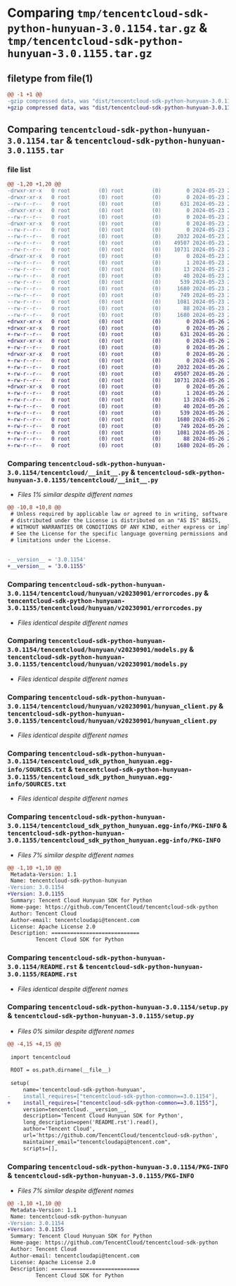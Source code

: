 # Comparing `tmp/tencentcloud-sdk-python-hunyuan-3.0.1154.tar.gz` & `tmp/tencentcloud-sdk-python-hunyuan-3.0.1155.tar.gz`

## filetype from file(1)

```diff
@@ -1 +1 @@
-gzip compressed data, was "dist/tencentcloud-sdk-python-hunyuan-3.0.1154.tar", last modified: Thu May 23 20:41:44 2024, max compression
+gzip compressed data, was "dist/tencentcloud-sdk-python-hunyuan-3.0.1155.tar", last modified: Sun May 26 20:46:01 2024, max compression
```

## Comparing `tencentcloud-sdk-python-hunyuan-3.0.1154.tar` & `tencentcloud-sdk-python-hunyuan-3.0.1155.tar`

### file list

```diff
@@ -1,20 +1,20 @@
-drwxr-xr-x   0 root         (0) root         (0)        0 2024-05-23 20:41:44.000000 tencentcloud-sdk-python-hunyuan-3.0.1154/
-drwxr-xr-x   0 root         (0) root         (0)        0 2024-05-23 20:41:44.000000 tencentcloud-sdk-python-hunyuan-3.0.1154/tencentcloud/
--rw-r--r--   0 root         (0) root         (0)      631 2024-05-23 20:41:44.000000 tencentcloud-sdk-python-hunyuan-3.0.1154/tencentcloud/__init__.py
-drwxr-xr-x   0 root         (0) root         (0)        0 2024-05-23 20:41:44.000000 tencentcloud-sdk-python-hunyuan-3.0.1154/tencentcloud/hunyuan/
--rw-r--r--   0 root         (0) root         (0)        0 2024-05-23 20:41:44.000000 tencentcloud-sdk-python-hunyuan-3.0.1154/tencentcloud/hunyuan/__init__.py
-drwxr-xr-x   0 root         (0) root         (0)        0 2024-05-23 20:41:44.000000 tencentcloud-sdk-python-hunyuan-3.0.1154/tencentcloud/hunyuan/v20230901/
--rw-r--r--   0 root         (0) root         (0)        0 2024-05-23 20:41:44.000000 tencentcloud-sdk-python-hunyuan-3.0.1154/tencentcloud/hunyuan/v20230901/__init__.py
--rw-r--r--   0 root         (0) root         (0)     2032 2024-05-23 20:41:44.000000 tencentcloud-sdk-python-hunyuan-3.0.1154/tencentcloud/hunyuan/v20230901/errorcodes.py
--rw-r--r--   0 root         (0) root         (0)    49507 2024-05-23 20:41:44.000000 tencentcloud-sdk-python-hunyuan-3.0.1154/tencentcloud/hunyuan/v20230901/models.py
--rw-r--r--   0 root         (0) root         (0)    10731 2024-05-23 20:41:44.000000 tencentcloud-sdk-python-hunyuan-3.0.1154/tencentcloud/hunyuan/v20230901/hunyuan_client.py
-drwxr-xr-x   0 root         (0) root         (0)        0 2024-05-23 20:41:44.000000 tencentcloud-sdk-python-hunyuan-3.0.1154/tencentcloud_sdk_python_hunyuan.egg-info/
--rw-r--r--   0 root         (0) root         (0)        1 2024-05-23 20:41:44.000000 tencentcloud-sdk-python-hunyuan-3.0.1154/tencentcloud_sdk_python_hunyuan.egg-info/dependency_links.txt
--rw-r--r--   0 root         (0) root         (0)       13 2024-05-23 20:41:44.000000 tencentcloud-sdk-python-hunyuan-3.0.1154/tencentcloud_sdk_python_hunyuan.egg-info/top_level.txt
--rw-r--r--   0 root         (0) root         (0)       40 2024-05-23 20:41:44.000000 tencentcloud-sdk-python-hunyuan-3.0.1154/tencentcloud_sdk_python_hunyuan.egg-info/requires.txt
--rw-r--r--   0 root         (0) root         (0)      539 2024-05-23 20:41:44.000000 tencentcloud-sdk-python-hunyuan-3.0.1154/tencentcloud_sdk_python_hunyuan.egg-info/SOURCES.txt
--rw-r--r--   0 root         (0) root         (0)     1680 2024-05-23 20:41:44.000000 tencentcloud-sdk-python-hunyuan-3.0.1154/tencentcloud_sdk_python_hunyuan.egg-info/PKG-INFO
--rw-r--r--   0 root         (0) root         (0)      749 2024-05-23 20:41:44.000000 tencentcloud-sdk-python-hunyuan-3.0.1154/README.rst
--rw-r--r--   0 root         (0) root         (0)     1081 2024-05-23 20:41:44.000000 tencentcloud-sdk-python-hunyuan-3.0.1154/setup.py
--rw-r--r--   0 root         (0) root         (0)       88 2024-05-23 20:41:44.000000 tencentcloud-sdk-python-hunyuan-3.0.1154/setup.cfg
--rw-r--r--   0 root         (0) root         (0)     1680 2024-05-23 20:41:44.000000 tencentcloud-sdk-python-hunyuan-3.0.1154/PKG-INFO
+drwxr-xr-x   0 root         (0) root         (0)        0 2024-05-26 20:46:01.000000 tencentcloud-sdk-python-hunyuan-3.0.1155/
+drwxr-xr-x   0 root         (0) root         (0)        0 2024-05-26 20:46:01.000000 tencentcloud-sdk-python-hunyuan-3.0.1155/tencentcloud/
+-rw-r--r--   0 root         (0) root         (0)      631 2024-05-26 20:46:01.000000 tencentcloud-sdk-python-hunyuan-3.0.1155/tencentcloud/__init__.py
+drwxr-xr-x   0 root         (0) root         (0)        0 2024-05-26 20:46:01.000000 tencentcloud-sdk-python-hunyuan-3.0.1155/tencentcloud/hunyuan/
+-rw-r--r--   0 root         (0) root         (0)        0 2024-05-26 20:46:01.000000 tencentcloud-sdk-python-hunyuan-3.0.1155/tencentcloud/hunyuan/__init__.py
+drwxr-xr-x   0 root         (0) root         (0)        0 2024-05-26 20:46:01.000000 tencentcloud-sdk-python-hunyuan-3.0.1155/tencentcloud/hunyuan/v20230901/
+-rw-r--r--   0 root         (0) root         (0)        0 2024-05-26 20:46:01.000000 tencentcloud-sdk-python-hunyuan-3.0.1155/tencentcloud/hunyuan/v20230901/__init__.py
+-rw-r--r--   0 root         (0) root         (0)     2032 2024-05-26 20:46:01.000000 tencentcloud-sdk-python-hunyuan-3.0.1155/tencentcloud/hunyuan/v20230901/errorcodes.py
+-rw-r--r--   0 root         (0) root         (0)    49507 2024-05-26 20:46:01.000000 tencentcloud-sdk-python-hunyuan-3.0.1155/tencentcloud/hunyuan/v20230901/models.py
+-rw-r--r--   0 root         (0) root         (0)    10731 2024-05-26 20:46:01.000000 tencentcloud-sdk-python-hunyuan-3.0.1155/tencentcloud/hunyuan/v20230901/hunyuan_client.py
+drwxr-xr-x   0 root         (0) root         (0)        0 2024-05-26 20:46:01.000000 tencentcloud-sdk-python-hunyuan-3.0.1155/tencentcloud_sdk_python_hunyuan.egg-info/
+-rw-r--r--   0 root         (0) root         (0)        1 2024-05-26 20:46:01.000000 tencentcloud-sdk-python-hunyuan-3.0.1155/tencentcloud_sdk_python_hunyuan.egg-info/dependency_links.txt
+-rw-r--r--   0 root         (0) root         (0)       13 2024-05-26 20:46:01.000000 tencentcloud-sdk-python-hunyuan-3.0.1155/tencentcloud_sdk_python_hunyuan.egg-info/top_level.txt
+-rw-r--r--   0 root         (0) root         (0)       40 2024-05-26 20:46:01.000000 tencentcloud-sdk-python-hunyuan-3.0.1155/tencentcloud_sdk_python_hunyuan.egg-info/requires.txt
+-rw-r--r--   0 root         (0) root         (0)      539 2024-05-26 20:46:01.000000 tencentcloud-sdk-python-hunyuan-3.0.1155/tencentcloud_sdk_python_hunyuan.egg-info/SOURCES.txt
+-rw-r--r--   0 root         (0) root         (0)     1680 2024-05-26 20:46:01.000000 tencentcloud-sdk-python-hunyuan-3.0.1155/tencentcloud_sdk_python_hunyuan.egg-info/PKG-INFO
+-rw-r--r--   0 root         (0) root         (0)      749 2024-05-26 20:46:01.000000 tencentcloud-sdk-python-hunyuan-3.0.1155/README.rst
+-rw-r--r--   0 root         (0) root         (0)     1081 2024-05-26 20:46:01.000000 tencentcloud-sdk-python-hunyuan-3.0.1155/setup.py
+-rw-r--r--   0 root         (0) root         (0)       88 2024-05-26 20:46:01.000000 tencentcloud-sdk-python-hunyuan-3.0.1155/setup.cfg
+-rw-r--r--   0 root         (0) root         (0)     1680 2024-05-26 20:46:01.000000 tencentcloud-sdk-python-hunyuan-3.0.1155/PKG-INFO
```

### Comparing `tencentcloud-sdk-python-hunyuan-3.0.1154/tencentcloud/__init__.py` & `tencentcloud-sdk-python-hunyuan-3.0.1155/tencentcloud/__init__.py`

 * *Files 1% similar despite different names*

```diff
@@ -10,8 +10,8 @@
 # Unless required by applicable law or agreed to in writing, software
 # distributed under the License is distributed on an "AS IS" BASIS,
 # WITHOUT WARRANTIES OR CONDITIONS OF ANY KIND, either express or implied.
 # See the License for the specific language governing permissions and
 # limitations under the License.
 
 
-__version__ = '3.0.1154'
+__version__ = '3.0.1155'
```

### Comparing `tencentcloud-sdk-python-hunyuan-3.0.1154/tencentcloud/hunyuan/v20230901/errorcodes.py` & `tencentcloud-sdk-python-hunyuan-3.0.1155/tencentcloud/hunyuan/v20230901/errorcodes.py`

 * *Files identical despite different names*

### Comparing `tencentcloud-sdk-python-hunyuan-3.0.1154/tencentcloud/hunyuan/v20230901/models.py` & `tencentcloud-sdk-python-hunyuan-3.0.1155/tencentcloud/hunyuan/v20230901/models.py`

 * *Files identical despite different names*

### Comparing `tencentcloud-sdk-python-hunyuan-3.0.1154/tencentcloud/hunyuan/v20230901/hunyuan_client.py` & `tencentcloud-sdk-python-hunyuan-3.0.1155/tencentcloud/hunyuan/v20230901/hunyuan_client.py`

 * *Files identical despite different names*

### Comparing `tencentcloud-sdk-python-hunyuan-3.0.1154/tencentcloud_sdk_python_hunyuan.egg-info/SOURCES.txt` & `tencentcloud-sdk-python-hunyuan-3.0.1155/tencentcloud_sdk_python_hunyuan.egg-info/SOURCES.txt`

 * *Files identical despite different names*

### Comparing `tencentcloud-sdk-python-hunyuan-3.0.1154/tencentcloud_sdk_python_hunyuan.egg-info/PKG-INFO` & `tencentcloud-sdk-python-hunyuan-3.0.1155/tencentcloud_sdk_python_hunyuan.egg-info/PKG-INFO`

 * *Files 7% similar despite different names*

```diff
@@ -1,10 +1,10 @@
 Metadata-Version: 1.1
 Name: tencentcloud-sdk-python-hunyuan
-Version: 3.0.1154
+Version: 3.0.1155
 Summary: Tencent Cloud Hunyuan SDK for Python
 Home-page: https://github.com/TencentCloud/tencentcloud-sdk-python
 Author: Tencent Cloud
 Author-email: tencentcloudapi@tencent.com
 License: Apache License 2.0
 Description: ============================
         Tencent Cloud SDK for Python
```

### Comparing `tencentcloud-sdk-python-hunyuan-3.0.1154/README.rst` & `tencentcloud-sdk-python-hunyuan-3.0.1155/README.rst`

 * *Files identical despite different names*

### Comparing `tencentcloud-sdk-python-hunyuan-3.0.1154/setup.py` & `tencentcloud-sdk-python-hunyuan-3.0.1155/setup.py`

 * *Files 0% similar despite different names*

```diff
@@ -4,15 +4,15 @@
 
 import tencentcloud
 
 ROOT = os.path.dirname(__file__)
 
 setup(
     name='tencentcloud-sdk-python-hunyuan',
-    install_requires=["tencentcloud-sdk-python-common==3.0.1154"],
+    install_requires=["tencentcloud-sdk-python-common==3.0.1155"],
     version=tencentcloud.__version__,
     description='Tencent Cloud Hunyuan SDK for Python',
     long_description=open('README.rst').read(),
     author='Tencent Cloud',
     url='https://github.com/TencentCloud/tencentcloud-sdk-python',
     maintainer_email="tencentcloudapi@tencent.com",
     scripts=[],
```

### Comparing `tencentcloud-sdk-python-hunyuan-3.0.1154/PKG-INFO` & `tencentcloud-sdk-python-hunyuan-3.0.1155/PKG-INFO`

 * *Files 7% similar despite different names*

```diff
@@ -1,10 +1,10 @@
 Metadata-Version: 1.1
 Name: tencentcloud-sdk-python-hunyuan
-Version: 3.0.1154
+Version: 3.0.1155
 Summary: Tencent Cloud Hunyuan SDK for Python
 Home-page: https://github.com/TencentCloud/tencentcloud-sdk-python
 Author: Tencent Cloud
 Author-email: tencentcloudapi@tencent.com
 License: Apache License 2.0
 Description: ============================
         Tencent Cloud SDK for Python
```

